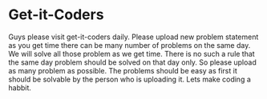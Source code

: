 # Get-it-Coders
Guys please visit get-it-coders daily.
Please upload new problem statement as you get time there can be many number of problems on the same day.
We will solve all those problem as we get time.
There is no such a rule that the same day problem should be solved on that day only.
So please upload as many problem as possible.
The problems should be easy as first it should be solvable by the person who is uploading it.
Lets make coding a habbit.
